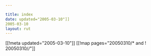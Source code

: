 ```yaml
---

title: index
date: updated="2005-03-10"]]
2005-03-10
layout: rut
---
```


[[!meta updated="2005-03-10"]]
[[!map pages="20050310/* and ! 20050310/*/*"]]
